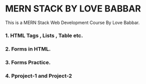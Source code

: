 # MERN STACK BY LOVE BABBAR
This is a MERN Stack Web Development Course By Love Babbar.
 ### 1. HTML Tags , Lists , Table etc.
 ### 2. Forms in HTML.
 ### 3. Forms Practice.
 ### 4. Pproject-1 and Project-2
